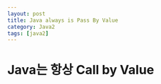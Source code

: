 ```yaml
---
layout: post
title: Java always is Pass By Value
category: Java2
tags: [java2]
---
```


# Java는 항상 Call by Value
